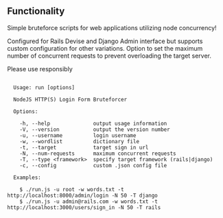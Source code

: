 ## Functionality

Simple bruteforce scripts for web applications utilizing node concurrency! 

Configured for Rails Devise and Django Admin interface but supports custom configuration for other variations. Option to set the maximum number of concurrent requests to prevent overloading the target server.

Please use responsibly

```shell

  Usage: run [options]

  NodeJS HTTP(S) Login Form Bruteforcer

  Options:

    -h, --help              output usage information
    -V, --version           output the version number
    -u, --username          login username
    -w, --wordlist          dictionary file
    -t, --target            target sign in url
    -N, --num-requests      maximum concurrent requests
    -T, --type <framework>  specify target framework (rails|django)
    -c, --config            custom .json config file

  Examples:

    $ ./run.js -u root -w words.txt -t http://localhost:8000/admin/login -N 50 -T django
    $ ./run.js -u admin@rails.com -w words.txt -t http://localhost:3000/users/sign_in -N 50 -T rails

```

